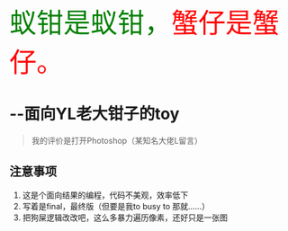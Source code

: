 <font size=7 color=green>蚁钳是蚁钳，</font><font size=7 color=red>蟹仔是蟹仔。</font>
# --面向YL老大钳子的toy

> 我的评价是打开Photoshop（某知名大佬L留言）

## 注意事项 
1. 这是个面向结果的编程，代码不美观，效率低下
2. 写着是final，最终版（但要是我to busy to 那就……）
3. 把狗屎逻辑改改吧，这么多暴力遍历像素，还好只是一张图
